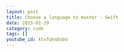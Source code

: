 ```yaml
---
layout: post
title: Choose a language to master - Swift
date: 2015-01-29
category: code
tags: []
youtube_id: ktvTqknDobU
---
```


